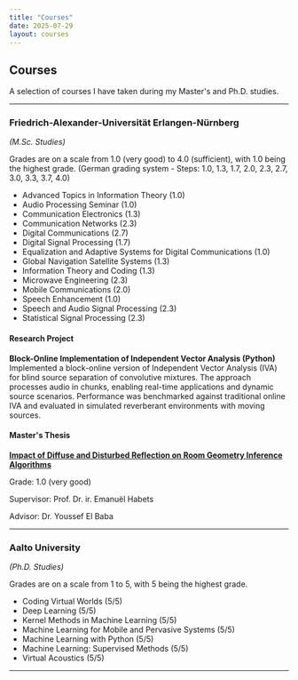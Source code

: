 ```yaml
---
title: "Courses"
date: 2025-07-29
layout: courses
---
```


## Courses

A selection of courses I have taken during my Master's and Ph.D. studies.

---

### Friedrich-Alexander-Universität Erlangen-Nürnberg  
*(M.Sc. Studies)*

Grades are on a scale from 1.0 (very good) to 4.0 (sufficient), with 1.0 being the highest grade. (German grading system - Steps: 1.0, 1.3, 1.7, 2.0, 2.3, 2.7, 3.0, 3.3, 3.7, 4.0)

- Advanced Topics in Information Theory (1.0)  
- Audio Processing Seminar (1.0)  
- Communication Electronics (1.3)  
- Communication Networks (2.3)  
- Digital Communications (2.7)  
- Digital Signal Processing (1.7)  
- Equalization and Adaptive Systems for Digital Communications (1.0)  
- Global Navigation Satellite Systems (1.3)  
- Information Theory and Coding (1.3)  
- Microwave Engineering (2.3)  
- Mobile Communications (2.0)  
- Speech Enhancement (1.0)  
- Speech and Audio Signal Processing (2.3)  
- Statistical Signal Processing (2.3)

#### Research Project

**Block-Online Implementation of Independent Vector Analysis (Python)**  
Implemented a block-online version of Independent Vector Analysis (IVA) for blind source separation of convolutive mixtures. The approach processes audio in chunks, enabling real-time applications and dynamic source scenarios. Performance was benchmarked against traditional online IVA and evaluated in simulated reverberant environments with moving sources.

#### Master's Thesis
[**Impact of Diffuse and Disturbed Reflection on Room Geometry Inference Algorithms**](/uploads/thesis.pdf)

Grade: 1.0 (very good)

Supervisor: Prof. Dr. ir. Emanuël Habets

Advisor: Dr. Youssef El Baba

---

### Aalto University  
*(Ph.D. Studies)*

Grades are on a scale from 1 to 5, with 5 being the highest grade.

- Coding Virtual Worlds (5/5)  
- Deep Learning (5/5)  
- Kernel Methods in Machine Learning (5/5)  
- Machine Learning for Mobile and Pervasive Systems (5/5)  
- Machine Learning with Python (5/5)  
- Machine Learning: Supervised Methods (5/5)  
- Virtual Acoustics (5/5)

--- 
